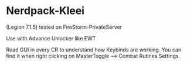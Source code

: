 # Nerdpack-Kleei
(Legion 7.1.5) tested on FireStorm-PrivateServer

Use with Advance Unlocker like EWT

Read GUI in every CR to understand how Keybinds are working. You can find it when right clicking on MasterToggle --> Combat Rutines Settings.
